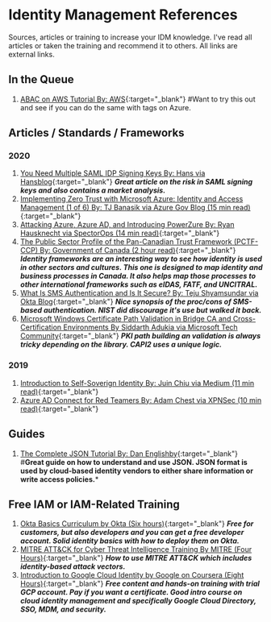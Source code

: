 # Identity Management References

Sources, articles or training to increase your IDM knowledge. I've read all articles or taken the training and recommend it to others. All links are external links.

## In the Queue
1. [ABAC on AWS Tutorial By: AWS](https://docs.aws.amazon.com/IAM/latest/UserGuide/tutorial_attribute-based-access-control.html){:target="_blank"} #Want to try this out and see if you can do the same with tags on Azure.

## Articles / Standards / Frameworks

### 2020
1. [You Need Multiple SAML IDP Signing Keys By: Hans via Hansblog](https://www.stackallocated.com/blog/2020/saml-idp-no-shared-keys/){:target="_blank"} ***Great article on the risk in SAML signing keys and also contains a market analysis.***
2. [Implementing Zero Trust with Microsoft Azure: Identity and Access Management (1 of 6) By: TJ Banasik via Azure Gov Blog (15 min read)](https://devblogs.microsoft.com/azuregov/implementing-zero-trust-with-microsoft-azure-identity-and-access-management-1-of-6/){:target="_blank"}
3. [Attacking Azure, Azure AD, and Introducing PowerZure By: Ryan Hausknecht via SpectorOps (14 min read)](https://posts.specterops.io/attacking-azure-azure-ad-and-introducing-powerzure-ca70b330511a){:target="_blank"}
4. [The Public Sector Profile of the Pan-Canadian Trust Framework (PCTF-CCP) By: Government of Canada (2 hour read)](https://canada-ca.github.io/PCTF-CCP/){:target="_blank"} ***Identity frameworks are an interesting way to see how identity is used in other sectors and cultures. This one is designed to map identity and business processes in Canada. It also helps map those processes to other international frameworks such as eIDAS, FATF, and UNCITRAL.***
5. [What Is SMS Authentication and Is It Secure? By: Teju Shyamsundar via Okta Blog](https://www.okta.com/blog/2020/10/sms-authentication/){:target="_blank"} ***Nice synopsis of the proc/cons of SMS-based authentication. NIST did discourage it's use but walked it back.***
6. [Microsoft Windows Certificate Path Validation in Bridge CA and Cross-Certification Environments By Siddarth Adukia via Microsoft Tech Community](https://techcommunity.microsoft.com/t5/core-infrastructure-and-security/certificate-path-validation-in-bridge-ca-and-cross-certification/ba-p/1128610){:target="_blank"} ***PKI path building an validation is always tricky depending on the library. CAPI2 uses a unique logic.***

### 2019
1. [Introduction to Self-Soverign Identity By: Juin Chiu via Medium (11 min read)](https://medium.com/unitychain/intro-to-ssi-7cdac15251a7){:target="_blank"}
2. [Azure AD Connect for Red Teamers By: Adam Chest via XPNSec (10 min read)](https://blog.xpnsec.com/azuread-connect-for-redteam/){:target="_blank"}

## Guides

1. [The Complete JSON Tutorial By: Dan Englishby](https://www.codewall.co.uk/the-complete-json-tutorial-quickly-learn-json/){:target="_blank"} #**Great guide on how to understand and use JSON. JSON format is used by cloud-based identity vendors to either share information or write access policies.***

## Free IAM or IAM-Related Training

1. [Okta Basics Curriculum by Okta (Six hours)](https://www.okta.com/training/okta-basics-curriculum-for-workforce-identity/){:target="_blank"} ***Free for customers, but also developers and you can get a free developer account. Solid identity basics with how to deploy them on Okta.***
2. [MITRE ATT&CK for Cyber Threat Intelligence Training By MITRE (Four Hours)](https://attack.mitre.org/resources/training/cti/){:target="_blank"} ***How to use MITRE ATT&CK which includes identity-based attack vectors.***
3. [Introduction to Google Cloud Identity by Google on Coursera (Eight Hours)](https://www.coursera.org/learn/cloud-identity){:target="_blank"} ***Free content and hands-on training with trial GCP account. Pay if you want a certificate. Good intro course on cloud identity management and specifically Google Cloud Directory, SSO, MDM, and security.***
